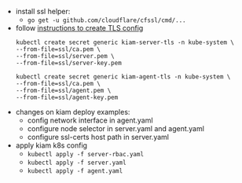 - install ssl helper:
  - `go get -u github.com/cloudflare/cfssl/cmd/...`
- follow [instructions to create TLS config](https://github.com/uswitch/kiam/blob/master/docs/TLS.md)
  ```
  kubectl create secret generic kiam-server-tls -n kube-system \
  --from-file=ssl/ca.pem \
  --from-file=ssl/server.pem \
  --from-file=ssl/server-key.pem
  ```
  ```
  kubectl create secret generic kiam-agent-tls -n kube-system \
  --from-file=ssl/ca.pem \
  --from-file=ssl/agent.pem \
  --from-file=ssl/agent-key.pem
  ```
- changes on kiam deploy examples:
  - config network interface in agent.yaml
  - configure node selector in server.yaml and agent.yaml
  - configure ssl-certs host path in server.yaml
- apply kiam k8s config
  - `kubectl apply -f server-rbac.yaml`
  - `kubectl apply -f server.yaml`
  - `kubectl apply -f agent.yaml`